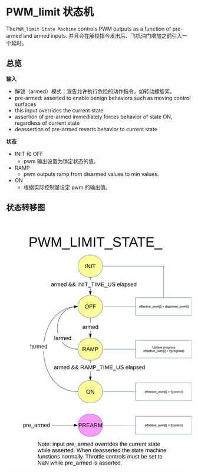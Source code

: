 # PWM_limit 状态机

The`PWM_limit State Machine` controls PWM outputs as a function of pre-armed and armed inputs. 并且会在解锁指令发出后、飞机油门增加之前引入一个延时。

## 总览

**输入**

- 解锁（armed）模式：宣告允许执行危险的动作指令，如转动螺旋桨。
- pre-armed: asserted to enable benign behaviors such as moving control surfaces
- this input overrides the current state
- assertion of pre-armed immediately forces behavior of state ON, regardless of current state
- deassertion of pre-armed reverts behavior to current state

**状态**

- INIT 和 OFF
  - pwm 输出设置为锁定状态的值。
- RAMP
  - pwm outputs ramp from disarmed values to min values.
- ON
  - 根据实际控制量设定 pwm 的输出值。

## 状态转移图

![PWM Limit state machine diagram](../../assets/diagrams/pwm_limit_state_diagram.svg)
